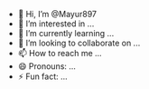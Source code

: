 - 👋 Hi, I’m @Mayur897
- 👀 I’m interested in ...
- 🌱 I’m currently learning ...
- 💞️ I’m looking to collaborate on ...
- 📫 How to reach me ...
- 😄 Pronouns: ...
- ⚡ Fun fact: ...

<!---
Mayur897/Mayur897 is a ✨ special ✨ repository because its `README.md` (this file) appears on your GitHub profile.
You can click the Preview link to take a look at your changes.
--->
